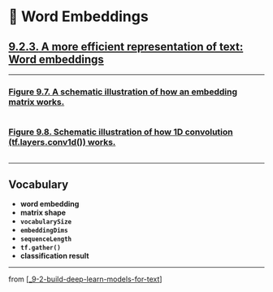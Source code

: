 # 🧬 Word Embeddings

## [**9.2.3.** A more efficient representation of text: Word embeddings](https://livebook.manning.com/book/deep-learning-with-javascript/chapter-9/117)

---

### [**Figure 9.7.** A schematic illustration of how an embedding matrix works.](https://livebook.manning.com/book/deep-learning-with-javascript/chapter-9/ch09fig07)

<img src="">

### [**Figure 9.8.** Schematic illustration of how 1D convolution (tf.layers.conv1d()) works.](https://livebook.manning.com/book/deep-learning-with-javascript/chapter-9/ch09fig08)

<img src="">

---

## **Vocabulary**

- **word embedding**
- **matrix shape**
- **`vocabularySize`**
- **`embeddingDims`**
- **`sequenceLength`**
- **`tf.gather()`**
- **classification result**

---

from [[_9-2-build-deep-learn-models-for-text]]

[//begin]: # "Autogenerated link references for markdown compatibility"
[_9-2-build-deep-learn-models-for-text]: _9-2-build-deep-learn-models-for-text.md "🧬 Text Deep Learn Models"
[//end]: # "Autogenerated link references"
